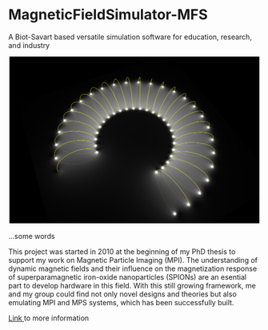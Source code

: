 # MagneticFieldSimulator-MFS

A Biot-Savart based versatile simulation software for education, research, and industry


<p align="center">
  <img src="https://raw.githubusercontent.com/pkvogel/MagneticFieldSimulator-MFS/refs/heads/main/img/main_img.PNG" width="500" title="screenshot">
</p>


<p>...some words </p>
This project was started in 2010 at the beginning of my PhD thesis to support my work
on Magnetic Particle Imaging (MPI).
The understanding of dynamic magnetic fields and their influence on the magnetization
response of superparamagnetic iron-oxide nanoparticles (SPIONs) are an esential part
to develop hardware in this field.
With this still growing framework, me and my group could find not only novel designs
and theories but also emulating MPI and MPS systems, which has been successfully built.

<p> </p>
<p> <a href="https://arxiv.org/pdf/2208.13835" target="_parent"> Link </a> to more information </p>
